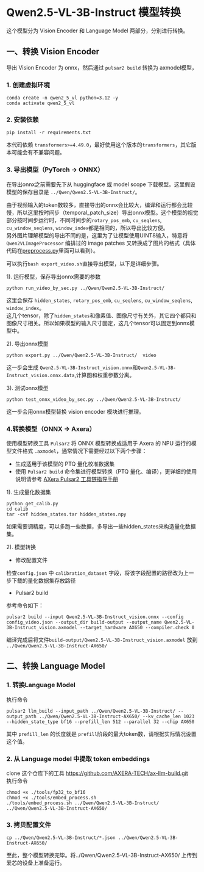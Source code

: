 # Qwen2.5-VL-3B-Instruct 模型转换
这个模型分为 Vision Encoder 和 Language Model 两部分，分别进行转换。

## 一、转换 Vision Encoder 

导出 Vision Encoder 为 onnx，然后通过 `pulsar2 build` 转换为 axmodel模型，

### 1. 创建虚拟环境

```
conda create -n qwen2_5_vl python=3.12 -y
conda activate qwen2_5_vl
```

### 2. 安装依赖

```
pip install -r requirements.txt
```
本代码依赖 `transformers>=4.49.0`，最好使用这个版本的`transformers`，其它版本可能会有不兼容问题。

### 3. 导出模型（PyTorch -> ONNX）

在导出onnx之前需要先下从 huggingface 或 model scope 下载模型。这里假设模型的保存目录是 `../Qwen/Qwen2.5-VL-3B-Instruct/`。    

由于视频输入的token数较多，直接导出的onnx会比较大，编译和运行都会比较慢，所以这里按时间步（temporal_patch_size）导出onnx模型。这个模型的视觉部分按时间步运行时，不同时间步的`rotary_pos_emb`, `cu_seqlens`, `cu_window_seqlens`, `window_index`都是相同的，所以导出比较方便。  
另外图片理解模型的导出不同的是，这里为了让模型使用UINT8输入，特意将`Qwen2VLImageProcessor` 编排过的 image patches 又转换成了图片的格式（具体代码在[preprocess.py](preprocess.py)里面可以看到）。

可以执行`bash export_video.sh`直接导出模型，以下是详细步骤。  

1). 运行模型，保存导出onnx需要的参数
```
python run_video_by_sec.py ../Qwen/Qwen2.5-VL-3B-Instruct/
```
这里会保存 `hidden_states`, `rotary_pos_emb`, `cu_seqlens`, `cu_window_seqlens`, `window_index`。  
这几个tensor，除了`hidden_states`和像素值、图像尺寸有关外，其它四个都只和图像尺寸相关。所以如果模型的输入尺寸固定，这几个tensor可以固定到onnx模型中。

2). 导出onnx模型
```
python export.py ../Qwen/Qwen2.5-VL-3B-Instruct/  video
```
这一步会生成 `Qwen2.5-VL-3B-Instruct_vision.onnx`和`Qwen2.5-VL-3B-Instruct_vision.onnx.data`,计算图和权重参数分离。

3). 测试onnx模型

```
python test_onnx_video_by_sec.py ../Qwen/Qwen2.5-VL-3B-Instruct/
```
这一步会用onnx模型替换 vision encoder 模块进行推理。

### 4.转换模型（ONNX -> Axera）

使用模型转换工具 `Pulsar2` 将 ONNX 模型转换成适用于 Axera 的 NPU 运行的模型文件格式 `.axmodel`，通常情况下需要经过以下两个步骤：

- 生成适用于该模型的 PTQ 量化校准数据集
- 使用 `Pulsar2 build` 命令集进行模型转换（PTQ 量化、编译），更详细的使用说明请参考 [AXera Pulsar2 工具链指导手册](https://pulsar2-docs.readthedocs.io/zh-cn/latest/index.html)

1). 生成量化数据集  
```
python get_calib.py
cd calib
tar -cvf hidden_states.tar hidden_states.npy
```
 如果需要调精度，可以多跑一些数据，多导出一些hidden_states来构造量化数据集。

2). 模型转换

* 修改配置文件
 
检查`config.json` 中 `calibration_dataset` 字段，将该字段配置的路径改为上一步下载的量化数据集存放路径  

* Pulsar2 build

参考命令如下：

```
pulsar2 build --input Qwen2.5-VL-3B-Instruct_vision.onnx --config config_video.json --output_dir build-output --output_name Qwen2.5-VL-3B-Instruct_vision.axmodel --target_hardware AX650 --compiler.check 0
```
编译完成后将文件`build-output/Qwen2.5-VL-3B-Instruct_vision.axmodel` 放到 `../Qwen/Qwen2.5-VL-3B-Instruct-AX650/`

## 二、转换 Language Model  

### 1. 转换Language Model  
执行命令
```
pulsar2 llm_build --input_path ../Qwen/Qwen2.5-VL-3B-Instruct/ --output_path ../Qwen/Qwen2.5-VL-3B-Instruct-AX650/ --kv_cache_len 1023 --hidden_state_type bf16 --prefill_len 512 --parallel 32 --chip AX650
```
其中 `prefill_len` 的长度就是 `prefill`阶段的最大token数，请根据实际情况设置这个值。

### 2. 从 Language model 中提取 token embeddings  
clone 这个仓库下的工具 https://github.com/AXERA-TECH/ax-llm-build.git   
执行命令  
```
chmod +x ./tools/fp32_to_bf16
chmod +x ./tools/embed_process.sh
./tools/embed_process.sh ../Qwen/Qwen2.5-VL-3B-Instruct/ ../Qwen/Qwen2.5-VL-3B-Instruct-AX650/
```
### 3. 拷贝配置文件
```
cp ../Qwen/Qwen2.5-VL-3B-Instruct/*.json ../Qwen/Qwen2.5-VL-3B-Instruct-AX650/
```

至此，整个模型转换完毕。将../Qwen/Qwen2.5-VL-3B-Instruct-AX650/ 上传到爱芯的设备上准备运行。    